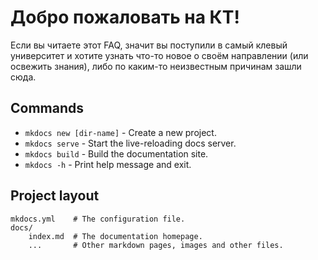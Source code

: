 # Добро пожаловать на КТ!

Если вы читаете этот FAQ, значит вы поступили в самый клевый университет и хотите узнать что-то новое о своём направлении (или освежить знания), либо по каким-то неизвестным причинам зашли сюда.

## Commands

* `mkdocs new [dir-name]` - Create a new project.
* `mkdocs serve` - Start the live-reloading docs server.
* `mkdocs build` - Build the documentation site.
* `mkdocs -h` - Print help message and exit.

## Project layout

    mkdocs.yml    # The configuration file.
    docs/
        index.md  # The documentation homepage.
        ...       # Other markdown pages, images and other files.
